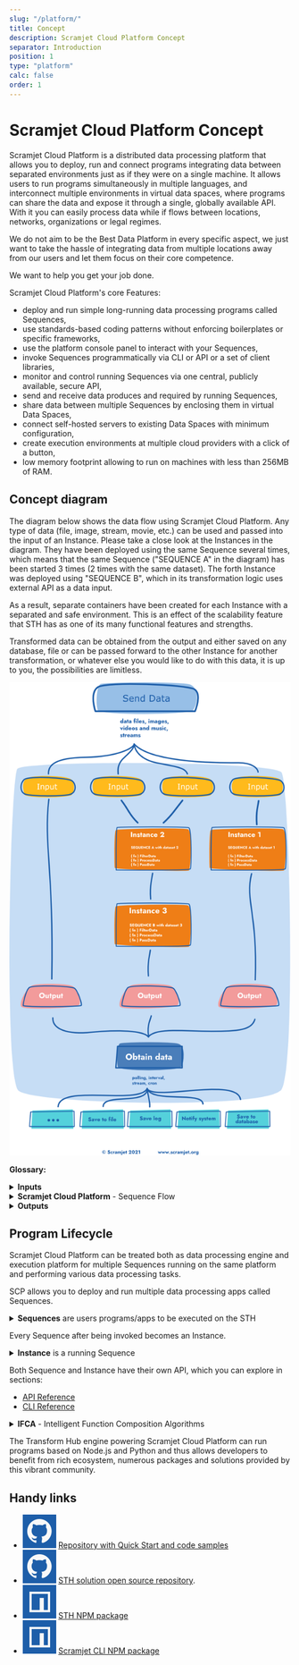 ```yaml
---
slug: "/platform/"
title: Concept
description: Scramjet Cloud Platform Concept
separator: Introduction
position: 1
type: "platform"
calc: false
order: 1
---
```


# Scramjet Cloud Platform Concept

Scramjet Cloud Platform is a distributed data processing platform that allows you to deploy, run and connect programs integrating data between separated environments just as if they were on a single machine. It allows users to run programs simultaneously in multiple languages, and interconnect multiple environments in virtual data spaces, where programs can share the data and expose it through a single, globally available API. With it you can easily process data while if flows between locations, networks, organizations or legal regimes.

We do not aim to be the Best Data Platform in every specific aspect, we just want to take the hassle of integrating data from multiple locations away from our users and let them focus on their core competence.

We want to help you get your job done.

Scramjet Cloud Platform's core Features:

* deploy and run simple long-running data processing programs called Sequences,
* use standards-based coding patterns without enforcing boilerplates or specific frameworks,
* use the platform console panel to interact with your Sequences,
* invoke Sequences programmatically via CLI or API or a set of client libraries,
* monitor and control running Sequences via one central, publicly available, secure API,
* send and receive data produces and required by running Sequences,
* share data between multiple Sequences by enclosing them in virtual Data Spaces,
* connect self-hosted servers to existing Data Spaces with minimum configuration,
* create execution environments at multiple cloud providers with a click of a button,
* low memory footprint allowing to run on machines with less than 256MB of RAM.

## Concept diagram

The diagram below shows the data flow using Scramjet Cloud Platform. Any type of data (file, image, stream, movie, etc.) can be used and passed into the input of an Instance. Please take a close look at the Instances in the diagram. They have been deployed using the same Sequence several times, which means that the same Sequence ("SEQUENCE A" in the diagram) has been started 3 times (2 times with the same dataset). The forth Instance was deployed using "SEQUENCE B", which in its transformation logic uses external API as a data input.

As a result, separate containers have been created for each Instance with a separated and safe environment. This is an effect of the scalability feature that STH has as one of its many functional features and strengths.

Transformed data can be obtained from the output and either saved on any database, file or can be passed forward to the other Instance for another transformation, or whatever else you would like to do with this data, it is up to you, the possibilities are limitless.

![Scramjet Concept Diagram](../../images/diagrams/scramjet-overview-large.png)

<!--
  ToDo: Use https://github.com/gatsbyjs/gatsby/tree/master/packages/gatsby-remark-copy-linked-files
 [![Scramjet Concept Diagram](../../images/diagrams/scramjet-overview-large.svg)](../../images/diagrams/scramjet-overview-large.svg)
-->

**Glossary:**

<details>
<summary>
    <strong>Inputs</strong>
</summary>
  <ol>
    <li> STH can handle any input that can be handled by Node.js application.</li>
    <li> You, as a developer, are free to process variety of inputs in your Sequence applications, such as: Text, JSON, XML, SOAP, Audio, Video and more.</li>
    <li> Inputs can be either:
      <ul>
        <li>Provided to STH via its REST API; or</li>
        <li>Consumed from various local or remote sources by the app; such as: Stream, STDIN, File, API, URL</li>
        <li>Generated by the app itself.</li>
      </ul>
    </li>
  </ol>
</details>

<details>
  <summary>
      <strong>Scramjet Cloud Platform</strong> - Sequence Flow
  </summary>

Scramjet Cloud Platform is responsible for maintaining and deploying Sequences, keeping them running and managing their lifecycle. This is a solution for the central processing and management unit with the following major components:

* **Sequence** - a user's program to be executed on the STH, that contains a developer's code that consists of one or more functions with a lightweight application business logic. It needs to be packed into a package together with its dependencies (compressed into `tar.gz` format) before sending it to STH
* **Instance** - once a Sequence is run, STH will create a separate runtime environment for it and will execute Sequence code inside this runtime entity. This is an Instance.
* **API & CLI** - our Application Programming Interface and Command Line Interface allow for:

  * Data operations - sending input data and receiving output data
  * Management operations - manage STH itself and its entities: Sequences or Instances

STH exposes also its own REST API to provide and receive data, manage Sequences, Instances and STH itself.

What we also do on the STH level is that we apply a set of algorithms to optimize and speed up data processing execution in Sequences. You can interact with STH using our dedicated [STH CLI](/platform/cli-reference), it will be quite helpful with deploying Sequences or interacting with running Instances.

STH is powered by [Scramjet Framework](https://www.npmjs.com/package/scramjet) - a fast, simple, functional reactive stream programming framework written on top of node.js object streams.

</details>

<details>
  <summary>
      <strong>Outputs</strong>
  </summary>

Our engine outputs can be managed in several ways:

* **File** - you can save your output to a local or a remote file
* **STDOUT** - output can be directed to system STDOUT (STDERR is supported as well)
* **API** - output can be consumed from our STH REST API
* **URL Request** - you can write your app in a way to request URL, webhook etc
* **Stream** - output can be streamed to a particular destination

You can mix multiple actions together: you can both send data to remote system/URL and save it locally.

</details>

## Program Lifecycle

Scramjet Cloud Platform can be treated both as data processing engine and execution platform for multiple Sequences running on the same platform and performing various data processing tasks.

SCP allows you to deploy and run multiple data processing apps called Sequences.

<details>
<summary>
    <strong>Sequences</strong> are users programs/apps to be executed on the STH
</summary>

We named our apps "Sequences", but they are not just any apps. They are specific apps that specialize in efficient data processing. "Sequence" term describes well its nature, as they process data through a sequence of chained functions. Therefore, usually our Sequences are concise, easy to write and powerful at the same time.

</details>

Every Sequence after being invoked becomes an Instance.

<details>
<summary>
    <strong>Instance</strong> is a running Sequence
</summary>

An Instance (computing instance) is a Sequence that has been run and is currently being executed on SCP, which creates a separate runtime environment and executes Sequence code inside this runtime entity. As Sequence can be started multiple times (e.g. with different parameters) it means that every Instance is literally an instance of a Sequence. Instance also can process an enormous amount of data on the fly without losing persistence.

</details>

Both Sequence and Instance have their own API, which you can explore in sections:

* [API Reference](../platform/api-reference/)
* [CLI Reference](../platform/cli-reference/)

<details>
<summary>
    <strong>IFCA</strong> - Intelligent Function Composition Algorithms
</summary>

Algorithms that use asynchronous functions under the hood and process streams of data in an efficient and optimized way.

</details>

The Transform Hub engine powering Scramjet Cloud Platform can run programs based on Node.js and Python and thus allows developers to benefit from rich ecosystem, numerous packages and solutions provided by this vibrant community.

## Handy links

* ![GitHub logo](../../images/logos/github-icon.svg) [Repository with Quick Start and code samples](https://github.com/scramjetorg/scramjet-cloud-docs)
* ![GitHub logo](../../images/logos/github-icon.svg) [STH solution open source repository](https://github.com/scramjetorg/transform-hub).
* ![NPM package STH](../../images/logos/npm-icon.svg) [STH NPM package](https://www.npmjs.com/package/@scramjet/sth)
* ![NPM package STH](../../images/logos/npm-icon.svg) [Scramjet CLI NPM package](https://www.npmjs.com/package/@scramjet/cli)
